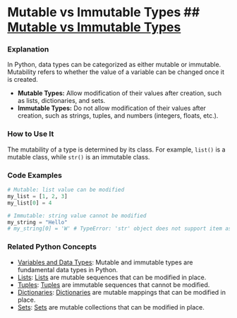 # Mutable vs Immutable Types ## [Mutable vs Immutable Types](./../mutable-vs-immutable-types/)

### Explanation
In Python, data types can be categorized as either mutable or immutable. Mutability refers to whether the value of a variable can be changed once it is created.

- **Mutable Types:** Allow modification of their values after creation, such as lists, dictionaries, and sets.
- **Immutable Types:** Do not allow modification of their values after creation, such as strings, tuples, and numbers (integers, floats, etc.).

### How to Use It
The mutability of a type is determined by its class. For example, `list()` is a mutable class, while `str()` is an immutable class.

### Code Examples
```python
# Mutable: list value can be modified
my_list = [1, 2, 3]
my_list[0] = 4

# Immutable: string value cannot be modified
my_string = "Hello"
# my_string[0] = 'W' # TypeError: 'str' object does not support item assignment
```

### Related Python Concepts
- [Variables and Data Types](./../variables-and-data-types/): Mutable and immutable types are fundamental data types in Python.
- [Lists](./../lists/): [Lists](./../lists/) are mutable sequences that can be modified in place.
- [Tuples](./../tuples/): [Tuples](./../tuples/) are immutable sequences that cannot be modified.
- [Dictionaries](./../dictionaries/): [Dictionaries](./../dictionaries/) are mutable mappings that can be modified in place.
- [Sets](./../sets/): [Sets](./../sets/) are mutable collections that can be modified in place.